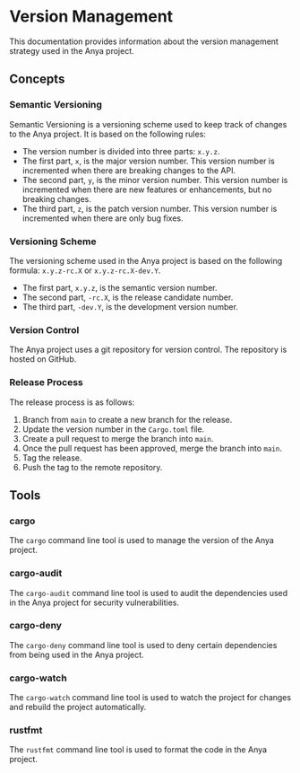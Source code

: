 # Version Management

This documentation provides information about the version management strategy used in the Anya project.

## Concepts

### Semantic Versioning

Semantic Versioning is a versioning scheme used to keep track of changes to the Anya project. It is based on the following rules:

- The version number is divided into three parts: `x.y.z`.
- The first part, `x`, is the major version number. This version number is incremented when there are breaking changes to the API.
- The second part, `y`, is the minor version number. This version number is incremented when there are new features or enhancements, but no breaking changes.
- The third part, `z`, is the patch version number. This version number is incremented when there are only bug fixes.

### Versioning Scheme

The versioning scheme used in the Anya project is based on the following formula: `x.y.z-rc.X` or `x.y.z-rc.X-dev.Y`.

- The first part, `x.y.z`, is the semantic version number.
- The second part, `-rc.X`, is the release candidate number.
- The third part, `-dev.Y`, is the development version number.

### Version Control

The Anya project uses a git repository for version control. The repository is hosted on GitHub.

### Release Process

The release process is as follows:

1. Branch from `main` to create a new branch for the release.
2. Update the version number in the `Cargo.toml` file.
3. Create a pull request to merge the branch into `main`.
4. Once the pull request has been approved, merge the branch into `main`.
5. Tag the release.
6. Push the tag to the remote repository.

## Tools

### cargo

The `cargo` command line tool is used to manage the version of the Anya project.

### cargo-audit

The `cargo-audit` command line tool is used to audit the dependencies used in the Anya project for security vulnerabilities.

### cargo-deny

The `cargo-deny` command line tool is used to deny certain dependencies from being used in the Anya project.

### cargo-watch

The `cargo-watch` command line tool is used to watch the project for changes and rebuild the project automatically.

### rustfmt

The `rustfmt` command line tool is used to format the code in the Anya project.

